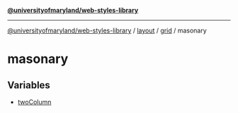 [**@universityofmaryland/web-styles-library**](../../../../../README.md)

***

[@universityofmaryland/web-styles-library](../../../../../README.md) / [layout](../../../../README.md) / [grid](../../README.md) / masonary

# masonary

## Variables

- [twoColumn](variables/twoColumn.md)
